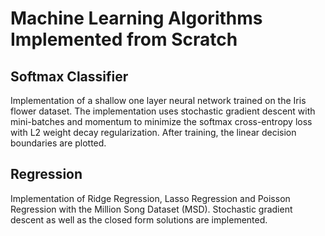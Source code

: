 # Machine Learning Algorithms Implemented from Scratch

## Softmax Classifier

Implementation of a shallow one layer neural network trained on the 
Iris flower dataset. The implementation uses stochastic gradient descent
with mini-batches and momentum to minimize the softmax cross-entropy 
loss with L2 weight decay regularization. After training, 
the linear decision boundaries are plotted.

## Regression

Implementation of Ridge Regression, Lasso Regression and 
Poisson Regression with the Million Song Dataset (MSD). Stochastic 
gradient descent as well as the closed form solutions are 
implemented. 


